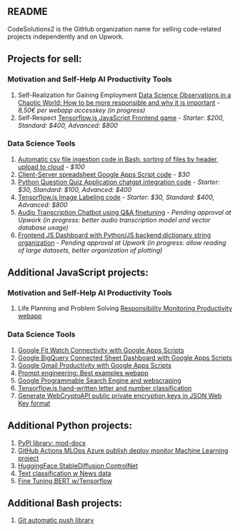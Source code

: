 ## README

CodeSolutions2 is the GitHub organization name for selling code-related projects independently and on Upwork.

## Projects for sell:

### Motivation and Self-Help AI Productivity Tools
1. Self-Realization for Gaining Employment [Data Science Observations in a Chaotic World: How to be more responsible and why it is important](https://j622amilah.github.io/userservicesite/Observations_of_a_Data_Scientist.html) - *8,50€ per webapp accesskey (in progress)*
2. Self-Respect [Tensorflow.js JavaScript Frontend game](https://github.com/CodeSolutions2/on_the_way_to_selfrespect) - *Starter: $200, Standard: $400, Advanced: $800*
   
### Data Science Tools
1. [Automatic csv file ingestion code in Bash: sorting of files by header, upload to cloud](https://github.com/CodeSolutions2/automatic_csv_file_ingestion) - *$100*
2. [Client-Server spreadsheet Google Apps Script code](https://github.com/CodeSolutions2/client_server_spreadsheet_webapp) - *$30*
3. [Python Question Quiz Application chatgpt integration code](https://github.com/CodeSolutions2/question_quiz_app) - *Starter: $30, Standard: $100, Advanced: $400*
4. [Tensorflow.js Image Labeling code](https://github.com/CodeSolutions2/test_4_webapps) - *Starter: $30, Standard: $400, Advanced: $800*
5. [Audio Transcription Chatbot using Q&A finetuning](https://github.com/CodeSolutions2/audio_2_text_webapp) - *Pending approval at Upwork (in progress: better audio transcription model and vector database usage)*
6. [Frontend JS Dashboard with Python/JS backend:dictionary string organization](https://github.com/CodeSolutions2/plotly_pyodide_dashboard) - *Pending approval at Upwork (in progress: allow reading of large datasets, better organization of plotting)*


## Additional JavaScript projects:

### Motivation and Self-Help AI Productivity Tools
1. Life Planning and Problem Solving [Responsibility Monitoring Productivity webapp](https://github.com/CodeSolutions2/responsibility_monitoring)
<!-- 2. Self-Reflection [Chatbot journal] -->
<!-- 3. Motivation [Meme image] -->

### Data Science Tools
1. [Google Fit Watch Connectivity with Google Apps Scripts](https://medium.com/@j622amilah/google-apps-scripts-and-rest-api-from-a-data-scientist-programmer-perspective-d020d6ba1ff6)
2. [Google BigQuery Connected Sheet Dashboard with Google Apps Scripts](https://github.com/j622amilah/Case_Studies/tree/main/3_case_study_Google_fiber)
3. [Google Gmail Productivity with Google Apps Scripts](https://medium.com/@j622amilah/write-automated-functions-to-perform-gmail-tasks-7f31ef7c9bc2)
4. [Prompt engineering: Best examples webapp](https://CodeSolutions2.github.io/prompt_engineering/index.html)
5. [Google Programmable Search Engine and webscraping](https://script.google.com/macros/s/AKfycbwNxwGv4EjVxveO0KhYwjZpllZDN0zIAETXuOgvWpjF/dev)
7. [Tensorflow.js hand-written letter and number classification](https://github.com/CodeSolutions2/letter_number_writing)
8. [Generate WebCryptoAPI public private encryption keys in JSON Web Key format](https://github.com/CodeSolutions2/secure_encryption_of_data)


## Additional Python projects:
1. [PyPI library: mod-docx](https://github.com/CodeSolutions2/mod_docx)
2. [GitHub Actions MLOps Azure publish deploy monitor Machine Learning project](https://github.com/CodeSolutions2/github_actions)
3. [HuggingFace StableDiffusion ControlNet](https://www.kaggle.com/code/jamilahfoucher/huggingface-stablediffusion-contronet)
4. [Text classification w News data](https://www.kaggle.com/code/jamilahfoucher/text-classification-w-news-data)
5. [Fine Tuning BERT w/Tensorflow](https://www.kaggle.com/code/jamilahfoucher/fine-tuning-bert-w-tensorflow)
   

## Additional Bash projects:
1. [Git automatic push library](https://github.com/j622amilah/Git_scripts) 
